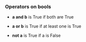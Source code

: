 ### Operators on bools

* **a and b**
is True if both are True

* **a or b**
is True if at least one is True

* **not a**
is True if a is False